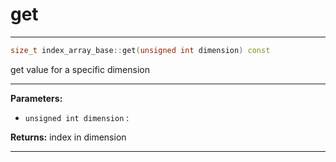 # get

---

```cpp
size_t index_array_base::get(unsigned int dimension) const
```


get value for a specific dimension 


---
**Parameters:**

 - `unsigned int dimension`
: 

**Returns:** index in dimension 

---
